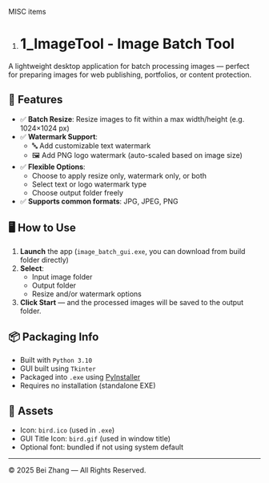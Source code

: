 MISC items
1. # 1_ImageTool - Image Batch Tool 

A lightweight desktop application for batch processing images — perfect for preparing images for web publishing, portfolios, or content protection.

## 🌟 Features

- ✅ **Batch Resize**: Resize images to fit within a max width/height (e.g. 1024×1024 px)
- ✅ **Watermark Support**:
  - 🔤 Add customizable text watermark
  - 🖼️ Add PNG logo watermark (auto-scaled based on image size)
- ✅ **Flexible Options**:
  - Choose to apply resize only, watermark only, or both
  - Select text or logo watermark type
  - Choose output folder freely
- ✅ **Supports common formats**: JPG, JPEG, PNG

## 🖥️ How to Use

1. **Launch** the app (`image_batch_gui.exe`, you can download from build folder directly)
2. **Select**:
   - Input image folder
   - Output folder
   - Resize and/or watermark options
3. **Click Start** — and the processed images will be saved to the output folder.

## 📦 Packaging Info

- Built with `Python 3.10`
- GUI built using `Tkinter`
- Packaged into `.exe` using [PyInstaller](https://pyinstaller.org)
- Requires no installation (standalone EXE)

## 📁 Assets

- Icon: `bird.ico` (used in `.exe`)
- GUI Title Icon: `bird.gif` (used in window title)
- Optional font: bundled if not using system default

---

© 2025 Bei Zhang — All Rights Reserved.

